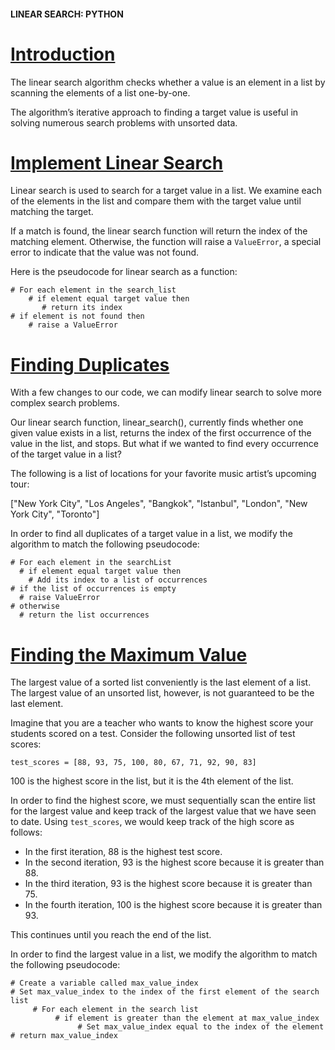 #### LINEAR SEARCH: PYTHON

# [Introduction](https://www.codecademy.com/courses/search-algorithms/lessons/linear-implementation/exercises/intro-linear-implementation)

The linear search algorithm checks whether a value is an element in a list by scanning the elements of a list one-by-one.

The algorithm’s iterative approach to finding a target value is useful in solving numerous search problems with unsorted data.

# [Implement Linear Search](https://www.codecademy.com/courses/search-algorithms/lessons/linear-implementation/exercises/implement-linear-search)

Linear search is used to search for a target value in a list. 
We examine each of the elements in the list and compare them with the target value until matching the target.

If a match is found, the linear search function will return the index of the matching element. 
Otherwise, the function will raise a `ValueError`, a special error to indicate that the value was not found.

Here is the pseudocode for linear search as a function:
```
# For each element in the search_list
    # if element equal target value then
       # return its index
# if element is not found then 
    # raise a ValueError
```

# [Finding Duplicates](https://www.codecademy.com/courses/search-algorithms/lessons/linear-implementation/exercises/find-duplicates)

With a few changes to our code, we can modify linear search to solve more complex search problems.

Our linear search function, linear_search(), currently finds whether one given value exists in a list, returns the index of the first occurrence of the value in the list, and stops. But what if we wanted to find every occurrence of the target value in a list?

The following is a list of locations for your favorite music artist’s upcoming tour:

["New York City", "Los Angeles", "Bangkok", "Istanbul", "London", "New York City", "Toronto"]

In order to find all duplicates of a target value in a list, we modify the algorithm to match the following pseudocode:
```
# For each element in the searchList
  # if element equal target value then
    # Add its index to a list of occurrences
# if the list of occurrences is empty
  # raise ValueError
# otherwise
  # return the list occurrences
```

# [Finding the Maximum Value](https://www.codecademy.com/courses/search-algorithms/lessons/linear-implementation/exercises/find-max)

The largest value of a sorted list conveniently is the last element of a list. 
The largest value of an unsorted list, however, is not guaranteed to be the last element.

Imagine that you are a teacher who wants to know the highest score your students scored on a test. Consider the following unsorted list of test scores:
```
test_scores = [88, 93, 75, 100, 80, 67, 71, 92, 90, 83]
```
100 is the highest score in the list, but it is the 4th element of the list.

In order to find the highest score, we must sequentially scan the entire list for the largest value and keep track of the largest value that we have seen to date. 
Using `test_scores`, we would keep track of the high score as follows:
* In the first iteration, 88 is the highest test score.
* In the second iteration, 93 is the highest score because it is greater than 88.
* In the third iteration, 93 is the highest score because it is greater than 75.
* In the fourth iteration, 100 is the highest score because it is greater than 93.

This continues until you reach the end of the list.

In order to find the largest value in a list, we modify the algorithm to match the following pseudocode:
```
# Create a variable called max_value_index    
# Set max_value_index to the index of the first element of the search list
     # For each element in the search list
          # if element is greater than the element at max_value_index
               # Set max_value_index equal to the index of the element
# return max_value_index
```


